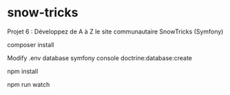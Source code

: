 # snow-tricks
Projet 6 : Développez de A à Z le site communautaire SnowTricks (Symfony)

composer install

Modify .env database
symfony console doctrine:database:create

npm install

npm run watch